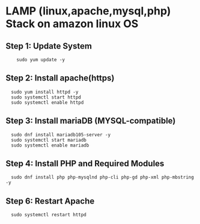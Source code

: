 # **LAMP (linux,apache,mysql,php) Stack on amazon linux OS**

## **Step 1:  Update System**

  ```
      sudo yum update -y
  ```

## **Step 2: Install apache(https)**

  ```
    sudo yum install httpd -y
    sudo systemctl start httpd
    sudo systemctl enable httpd
  ```

## **Step 3: Install mariaDB (MYSQL-compatible)**

  ```
    sudo dnf install mariadb105-server -y
    sudo systemctl start mariadb
    sudo systemctl enable mariadb
  ```

## **Step 4: Install PHP and Required Modules**
  
  ```
    sudo dnf install php php-mysqlnd php-cli php-gd php-xml php-mbstring -y
  ```

## **Step 6: Restart Apache**

  ```
    sudo systemctl restart httpd
  ```


